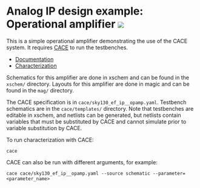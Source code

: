 # Analog IP design example: Operational amplifier ![](../../workflows/cace/badge.svg)

This is a simple operational amplifier demonstrating the use
of the CACE system. It requires [CACE](https://github.com/efabless/cace) to run the testbenches.

- [Documentation](docs/sky130_ef_ip__opamp.md)
- [Characterization](docs/sky130_ef_ip__opamp_rcx.md)

Schematics for this amplifier are done in xschem and can be found in the `xschem/` directory. Layouts for this amplifier are done in magic and can be found in the `mag/` directory.

The CACE specification is in `cace/sky130_ef_ip__opamp.yaml`.  Testbench schematics are in the `cace/templates/` directory. Note that testbenches are editable in xschem, and netlists can be generated, but netlists contain variables that must be substituted by CACE and cannot simulate prior to variable substitution by CACE.

To run characterization with CACE:

```console
cace
```

CACE can also be run with different arguments, for example:

```console
cace cace/sky130_ef_ip__opamp.yaml --source schematic --parameter=<parameter_name>
```
